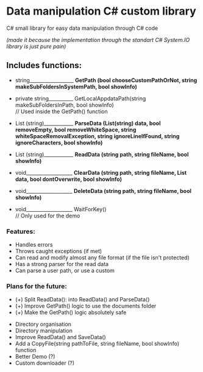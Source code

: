 # Data manipulation C# custom library
C# small library for easy data manipulation through C# code

_(made it because the implementation through the standart C#  System.IO library is just pure pain)_

## Includes functions:
- string__________________      **GetPath    (bool chooseCustomPathOrNot, string makeSubFoldersInSystemPath, bool showInfo)**
- private string__________       GetLocalAppdataPath(string makeSubFoldersInPath, bool showInfo)                                     
  //  Used inside the GetPath() function
- List (string)____________     **ParseData  (List(string) data, bool removeEmpty, bool removeWhiteSpace, string whiteSpaceRemovalException, string ignoreLineIfFound, string ignoreCharacters, bool showInfo)**
  
- List (string)____________     **ReadData   (string path, string fileName, bool showInfo)**
- void___________________       **ClearData  (string path, string fileName, List<string> data, bool dontOverwrite, bool showInfo)**
- void___________________       **DeleteData (string path, string fileName, bool showInfo)**
- void___________________         WaitForKey()                                                          
   //  Only used for the demo

### Features:
+ Handles errors
+ Throws caught exceptions (if met)
+ Can read and modify almost any file format (if the file isn't protected)
+ Has a strong parser for the read data
+ Can parse a user path, or use a custom

### Plans for the future:
+ (+) Split ReadData(): into ReadData() and ParseData()
+ (+) Improve GetPath() logic to use the documents folder
+ (+) Make the GetPath() logic absolutely safe
- Directory organisation
- Directory manipulation
- Improve ReadData() and SaveData()
- Add a CopyFile(string pathToFile, string fileName, bool showInfo) function
- Better Demo (?)
- Custom downloader (?)
